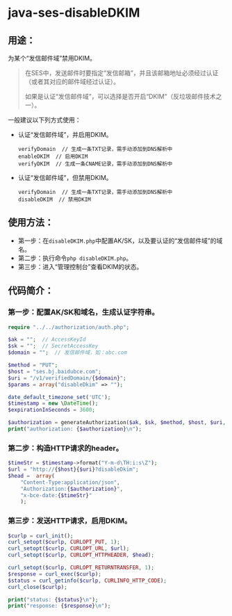 # java-ses-disableDKIM

## 用途：

为某个“发信邮件域”禁用DKIM。

> 在SES中，发送邮件时要指定“发信邮箱”，并且该邮箱地址必须经过认证（或者其对应的邮件域经过认证）。
> 
> 如果是认证“发信邮件域”，可以选择是否开启“DKIM”（反垃圾邮件技术之一）。

一般建议以下列方式使用：

* 认证“发信邮件域”，并启用DKIM。

    ```
    verifyDomain  // 生成一条TXT记录，需手动添加到DNS解析中
    enableDKIM  // 启用DKIM
    verifyDKIM  // 生成一条CNAME记录，需手动添加到DNS解析中
    ```
    
* 认证“发信邮件域”，但禁用DKIM。
    
    ```
    verifyDomain  // 生成一条TXT记录，需手动添加到DNS解析中
    disableDKIM  // 禁用DKIM
    ```

## 使用方法：

* 第一步：在`disableDKIM.php`中配置AK/SK，以及要认证的“发信邮件域”的域名。
* 第二步：执行命令`php disableDKIM.php`。
* 第三步：进入“管理控制台”查看DKIM的状态。

## 代码简介：

### 第一步：配置AK/SK和域名，生成认证字符串。

```php
require "../../authorization/auth.php";

$ak = "";  // AccessKeyId
$sk = "";  // SecretAccessKey
$domain = "";  // 发信邮件域，如：abc.com

$method = "PUT";
$host = "ses.bj.baidubce.com";
$uri = "/v1/verifiedDomain/{$domain}";
$params = array("disableDkim" => "");

date_default_timezone_set('UTC');
$timestamp = new \DateTime();
$expirationInSeconds = 3600;

$authorization = generateAuthorization($ak, $sk, $method, $host, $uri, $params, $timestamp, $expirationInSeconds);
print("authorization: {$authorization}\n");
```

### 第二步：构造HTTP请求的header。

```php
$timeStr = $timestamp->format("Y-m-d\TH:i:s\Z");
$url = "http://{$host}{$uri}?disableDkim";
$head =  array(
    "Content-Type:application/json",
    "Authorization:{$authorization}",
    "x-bce-date:{$timeStr}"
    );
```

### 第三步：发送HTTP请求，启用DKIM。

```php
$curlp = curl_init();
curl_setopt($curlp, CURLOPT_PUT, 1);
curl_setopt($curlp, CURLOPT_URL, $url);
curl_setopt($curlp, CURLOPT_HTTPHEADER, $head);

curl_setopt($curlp, CURLOPT_RETURNTRANSFER, 1);
$response = curl_exec($curlp);
$status = curl_getinfo($curlp, CURLINFO_HTTP_CODE);
curl_close($curlp);

print("status: {$status}\n");
print("response: {$response}\n");
```